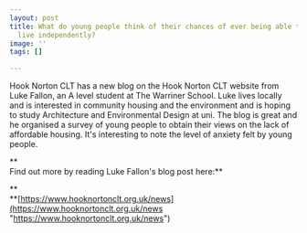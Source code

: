 ```yaml
---
layout: post
title: What do young people think of their chances of ever being able to afford to
  live independently?
image: ''
tags: []

---
```

Hook Norton CLT has  a new blog on the Hook Norton CLT website from Luke Fallon, an A level student at The Warriner School. Luke lives locally and is interested in community housing and the environment and is hoping to study Architecture and Environmental Design at uni. The blog is great and he organised a survey of young people to obtain their views on the lack of affordable housing. It's interesting to note the level of anxiety felt by young people.

**  
Find out more by reading Luke Fallon's blog post here:**

**  
**[https://www.hooknortonclt.org.uk/news](https://www.hooknortonclt.org.uk/news "https://www.hooknortonclt.org.uk/news")